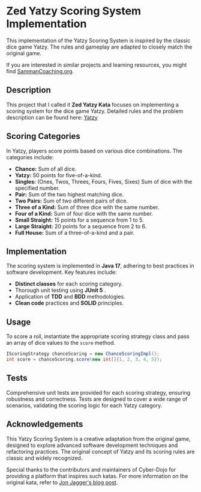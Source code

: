 # Zed Yatzy Scoring System Implementation

This implementation of the Yatzy Scoring System is inspired by the classic dice game Yatzy. The rules and gameplay are adapted to closely match the original game.

If you are interested in similar projects and learning resources, you might find [SammanCoaching.org](https://sammancoaching.org).

## Description

This project that I called it **Zed Yatzy Kata**  focuses on implementing a scoring system for the dice game Yatzy. Detailed rules and the problem description can be found here: [Yatzy](https://sammancoaching.org/kata_descriptions/yatzy.html)

## Scoring Categories

In Yatzy, players score points based on various dice combinations. The categories include:

- **Chance:** Sum of all dice.
- **Yatzy:** 50 points for five-of-a-kind.
- **Singles:** (Ones, Twos, Threes, Fours, Fives, Sixes) Sum of dice with the specified number.
- **Pair:** Sum of the two highest matching dice.
- **Two Pairs:** Sum of two different pairs of dice.
- **Three of a Kind:** Sum of three dice with the same number.
- **Four of a Kind:** Sum of four dice with the same number.
- **Small Straight:** 15 points for a sequence from 1 to 5.
- **Large Straight:** 20 points for a sequence from 2 to 6.
- **Full House:** Sum of a three-of-a-kind and a pair.

## Implementation

The scoring system is implemented in **Java 17**, adhering to best practices in software development. Key features include:

- **Distinct classes** for each scoring category.
- Thorough unit testing using **JUnit 5** .
- Application of **TDD** and **BDD** methodologies.
- **Clean code** practices and **SOLID** principles.

## Usage

To score a roll, instantiate the appropriate scoring strategy class and pass an array of dice values to the `score` method.

```java
IScoringStrategy chanceScoring = new ChanceScoringImpl();
int score = chanceScoring.score(new int[]{1, 2, 3, 4, 5});
```
## Tests

Comprehensive unit tests are provided for each scoring strategy, ensuring robustness and correctness. Tests are designed to cover a wide range of scenarios, validating the scoring logic for each Yatzy category.

## Acknowledgements

This Yatzy Scoring System is a creative adaptation from the original game, designed to explore advanced software development techniques and refactoring practices. The original concept of Yatzy and its scoring rules are classic and widely recognized.

Special thanks to the contributors and maintainers of Cyber-Dojo for providing a platform that inspires such katas. For more information on the original kata, refer to [Jon Jagger's blog post](http://jonjagger.blogspot.co.uk/2012/05/yahtzee-cyber-dojo-refactoring-in-java.html).